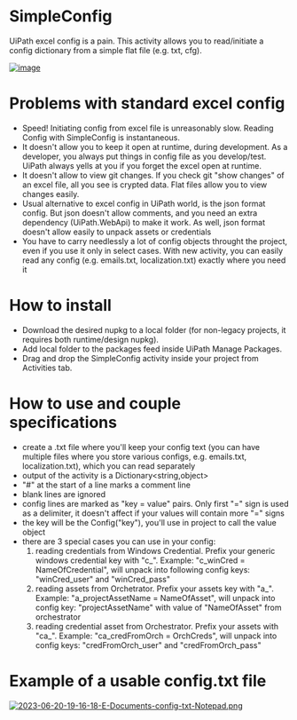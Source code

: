 # SimpleConfig
UiPath excel config is a pain. This activity allows you to read/initiate a config dictionary from a simple flat file (e.g. txt, cfg).

[![image](https://i.postimg.cc/Wb0rkzSk/2023-06-15-14-43-12-Blank-Process1-Ui-Path-Studio-Community.png)](https://postimg.cc/Ln6ndHc9)

# Problems with standard excel config
* Speed! Initiating config from excel file is unreasonably slow. Reading Config with SimpleConfig is instantaneous.
* It doesn't allow you to keep it open at runtime, during development. As a developer, you always put things in config file as you develop/test. UiPath always yells at you if you forget the excel open at runtime.
* It doesn't allow to view git changes. If you check git "show changes" of an excel file, all you see is crypted data. Flat files allow you to view changes easily.
* Usual alternative to excel config in UiPath world, is the json format config. But json doesn't allow comments, and you need an extra dependency (UiPath.WebApi) to make it work. As well, json format doesn't allow easily to unpack assets or credentials
* You have to carry needlessly a lot of config objects throught the project, even if you use it only in select cases. With new activity, you can easily read any config (e.g. emails.txt, localization.txt) exactly where you need it


# How to install
* Download the desired nupkg to a local folder (for non-legacy projects, it requires both runtime/design nupkg).
* Add local folder to the packages feed inside UiPath Manage Packages.
* Drag and drop the SimpleConfig activity inside your project from Activities tab.

# How to use and couple specifications
* create a .txt file where you'll keep your config text (you can have multiple files where you store various configs, e.g. emails.txt, localization.txt), which you can read separately
* output of the activity is a Dictionary<string,object>
* "#" at the start of a line marks a comment line
* blank lines are ignored
* config lines are marked as "key = value" pairs. Only first "=" sign is used as a delimiter, it doesn't affect if your values will contain more "=" signs
* the key will be the Config("key"), you'll use in project to call the value object
* there are 3 special cases you can use in your config:
  1) reading credentials from Windows Credential. Prefix your generic windows credential key with "c_". Example: "c_winCred = NameOfCredential", will unpack into following config keys: "winCred_user" and "winCred_pass"
  2) reading assets from Orchetrator. Prefix your assets key with "a_". Example: "a_projectAssetName = NameOfAsset", will unpack into config key: "projectAssetName" with value of "NameOfAsset" from orchestrator
  3) reading credential asset from Orchestrator. Prefix your assets with "ca_". Example: "ca_credFromOrch = OrchCreds", will unpack into config keys: "credFromOrch_user" and "credFromOrch_pass"


# Example of a usable config.txt file
[![2023-06-20-19-16-18-E-Documents-config-txt-Notepad.png](https://i.postimg.cc/vZHjxjfF/2023-06-20-19-16-18-E-Documents-config-txt-Notepad.png)](https://postimg.cc/xchgW66t)
